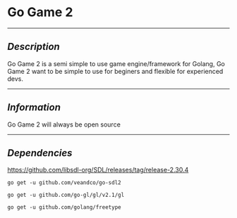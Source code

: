 # Go Game 2
---
***Description***
---
Go Game 2 is a semi simple to use game engine/framework for Golang,
Go Game 2 want to be simple to use for beginers and flexible for experienced devs.

---
***Information***
---
Go Game 2 will always be open source

---
***Dependencies***
---
https://github.com/libsdl-org/SDL/releases/tag/release-2.30.4

```SDL
go get -u github.com/veandco/go-sdl2
```
```OpenGl
go get -u github.com/go-gl/gl/v2.1/gl
```
```Freetype
go get -u github.com/golang/freetype
```
